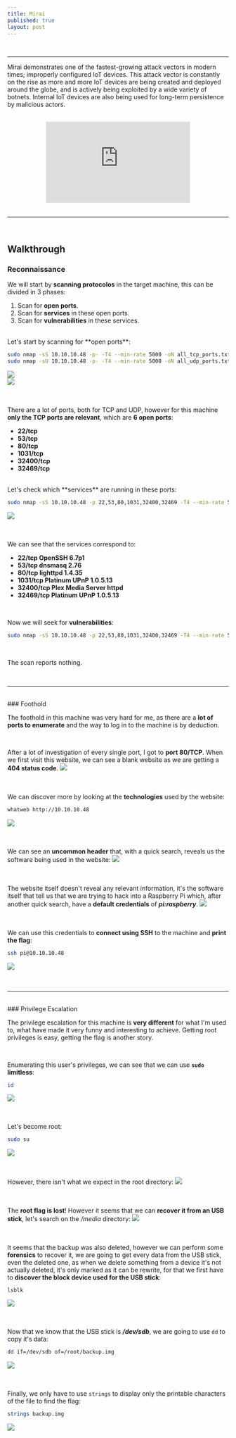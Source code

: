 ```yaml
---
title: Mirai
published: true
layout: post
---
```


<br />

---------------
Mirai demonstrates one of the fastest-growing attack vectors in modern times; improperly configured IoT devices. This attack vector is constantly on the rise as more and more IoT devices are being created and deployed around the globe, and is actively being exploited by a wide variety of botnets. Internal IoT devices are also being used for long-term persistence by malicious actors.

<br />

<iframe style="aspect-ratio: 16 / 9; width: 65%; display: block; margin: auto;" src="https://www.youtube.com/embed/zvnsph_bNYs?si=794pu7Cn0Dg9ldNS" title="YouTube video player" frameborder="0" allow="accelerometer; autoplay; clipboard-write; encrypted-media; gyroscope; picture-in-picture; web-share" referrerpolicy="strict-origin-when-cross-origin" allowfullscreen></iframe>

<br />

---------------------------------------------------

<br />

## Walkthrough

### Reconnaissance

We will start by **scanning protocolos** in the target machine, this can be divided in 3 phases:
1. Scan for **open ports**.
2. Scan for **services** in these open ports.
3. Scan for **vulnerabilities** in these services.

<br />
Let's start by scanning for **open ports**:

```bash
sudo nmap -sS 10.10.10.48 -p- -T4 --min-rate 5000 -oN all_tcp_ports.txt --open -n -Pn
sudo nmap -sU 10.10.10.48 -p- -T4 --min-rate 5000 -oN all_udp_ports.txt --open -n -Pn
```

![](/assets/Mirai/1.png)
<br />
![](/assets/Mirai/2.png)
<br />
<br />
<br />

There are a lot of ports, both for TCP and UDP, however for this machine **only the TCP ports are relevant**, which are **6 open ports**:
+ **22/tcp**
+ **53/tcp**
+ **80/tcp**
+ **1031/tcp**
+ **32400/tcp**
+ **32469/tcp**

<br />
Let's check which **services** are running in these ports:

```bash
sudo nmap -sS 10.10.10.48 -p 22,53,80,1031,32400,32469 -T4 --min-rate 5000 -oX open_ports.xml -oN open_ports.txt --version-all -n -Pn -A
```

![](/assets/Mirai/3.png)
<br />
<br />
<br />

We can see that the services correspond to:
+ **22/tcp OpenSSH 6.7p1**
+ **53/tcp dnsmasq 2.76**
+ **80/tcp lighttpd 1.4.35**
+ **1031/tcp Platinum UPnP 1.0.5.13**
+ **32400/tcp Plex Media Server httpd**
+ **32469/tcp Platinum UPnP 1.0.5.13**

<br />

Now we will seek for **vulnerabilities**:

```bash
sudo nmap -sS 10.10.10.48 -p 22,53,80,1031,32400,32469 -T4 --min-rate 5000 --script="vuln and safe or intrusive and safe or discovery" -oN tcp_vulns.txt -oX tcp_vulns.xml -n -Pn
```

<br />

The scan reports nothing.

<br />

------

<br />
### Foothold

The foothold in this machine was very hard for me, as there are a **lot of ports to enumerate** and the way to log in to the machine is by deduction.

<br />

After a lot of investigation of every single port, I got to **port 80/TCP**. When we first visit this website, we can see a blank website as we are getting a **404 status code**.
![](/assets/Mirai/4.png)
<br />
<br />
<br />

We can discover more by looking at the **technologies** used by the website:
```bash
whatweb http://10.10.10.48
```
![](/assets/Mirai/5.png)
<br />
<br />
<br />

We can see an **uncommon header** that, with a quick search, reveals us the software being used in the website:
![](/assets/Mirai/6.png)
<br />
<br />
<br />

The website itself doesn't reveal any relevant information, it's the software itself that tell us that we are trying to hack into a Raspberry Pi which, after another quick search, have a **default credentials** of ***pi:raspberry***.
![](/assets/Mirai/7.png)
<br />
<br />
<br />

We can use this credentials to **connect using SSH** to the machine and **print the flag**:
```bash
ssh pi@10.10.10.48
```
![](/assets/Mirai/8.png)
<br />
<br />
<br />

------

<br />
### Privilege Escalation

The privilege escalation for this machine is **very different** for what I'm used to, what have made it very funny and interesting to achieve. Getting root privileges is easy, getting the flag is another story.

<br />

Enumerating this user's privileges, we can see that we can use **``sudo`` limitless**:
```bash
id
```
![](/assets/Mirai/9.png)
<br />
<br />
<br />

Let's become root:
```bash
sudo su
```
![](/assets/Mirai/10.png)
<br />
<br />
<br />

However, there isn't what we expect in the root directory:
![](/assets/Mirai/11.png)
<br />
<br />
<br />

The **root flag is lost**! However it seems that we can **recover it from an USB stick**, let's search on the */media* directory:
![](/assets/Mirai/12.png)
<br />
<br />
<br />

It seems that the backup was also deleted, however we can perform some **forensics** to recover it, we are going to get every data from the USB stick, even the deleted one, as when we delete something from a device it's not actually deleted, it's only marked as it can be rewrite, for that we first have to **discover the block device used for the USB stick**:
```
lsblk
```
![](/assets/Mirai/13.png)
<br />
<br />
<br />

Now that we know that the USB stick is ***/dev/sdb***, we are going to use ``dd`` to copy it's data:
```bash
dd if=/dev/sdb of=/root/backup.img
```
![](/assets/Mirai/14.png)
<br />
<br />
<br />

Finally, we only have to use `strings` to display only the printable characters of the file to find the flag:
```bash
strings backup.img
```
![](/assets/Mirai/15.png)
<br />
<br />
<br />
